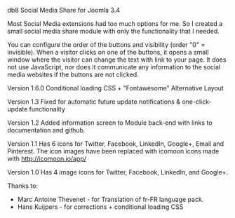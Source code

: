 db8 Social Media Share for Joomla 3.4

Most Social Media extensions had too much options for me. 
So I created a small social media share module with only the functionality that I needed.

You can configure the order of the buttons and visibility (order "0" = invisible). When a visitor clicks on one of the buttons, it opens a small window where the visitor can change the text with link to your page. It does not use JavaScript, nor does it communicate any information to the social media websites if the buttons are not clicked.

Version 1.6.0
Conditional loading CSS + "Fontawesome" Alternative Layout

Version 1.3
Fixed <updateserver> for automatic future update notifications & one-click-update functionality

Version 1.2 
Added information screen to Module back-end with links to documentation and github.

Version 1.1 
Has 6 icons for Twitter, Facebook, LinkedIn, Google+, Email and Pinterest.
The icon images have been replaced with icomoon icons made with http://icomoon.io/app/

Version 1.0
Has 4 image icons for Twitter, Facebook, LinkedIn, and Google+.


Thanks to:
* Marc Antoine Thevenet - for Translation of fr-FR language pack.
* Hans Kuijpers - for corrections + conditional loading CSS
